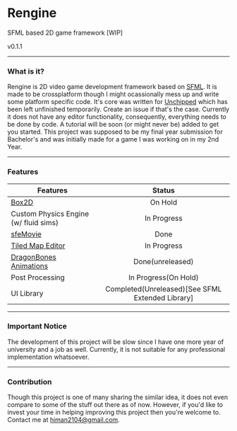 # Rengine
SFML based 2D game framework [WIP]

v0.1.1
***
### What is it?
Rengine is 2D video game development framework based on [SFML](https://sfml-dev.org). It is made to be crossplatform though I might ocassionally mess up and write some platform specific code. It's core was written for [Unchipped](https://github.com/Himan2104/Unchipped) which has been left unfinished temporarily. Create an issue if that's the case. Currently it does not have any editor functionality, consequently, everything needs to be done by code. A tutorial will be soon (or might never be) added to get you started. This project was supposed to be my final year submission for Bachelor's and was initially made for a game I was working on in my 2nd Year. 
***
### Features
| Features               | Status          | 
| -----------------------|:---------------:| 
| [Box2D](https://box2d.org)                  | On Hold	   | 
| Custom Physics Engine (w/ fluid sims) | In Progress |
| [sfeMovie](https://sfemovie.yalir.org)               | Done            |  
| [Tiled Map Editor](https://www.mapeditor.org/)       | In Progress     |
| [DragonBones Animations](https://github.com/DragonBones/DragonBonesCPP) | Done(unreleased)|
| Post Processing | In Progress(On Hold)|
| UI Library | Completed(Unreleased)[See SFML Extended Library]|
***
### Important Notice
The development of this project will be slow since I have one more year of university and a job as well. Currently, it is not suitable for any professional implementation whatsoever. 
***
### Contribution
Though this project is one of many sharing the similar idea, it does not even compare to some of the stuff out there as of now. However, if you'd like to invest your time in helping improving this project then you're welcome to. Contact me at himan2104@gmail.com.
